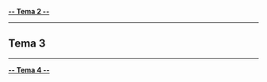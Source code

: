 [**-- Tema 2 --**](../Tema2)

----------------------------

## Tema 3

----------------------------

[**-- Tema 4 --**](../Tema4)

